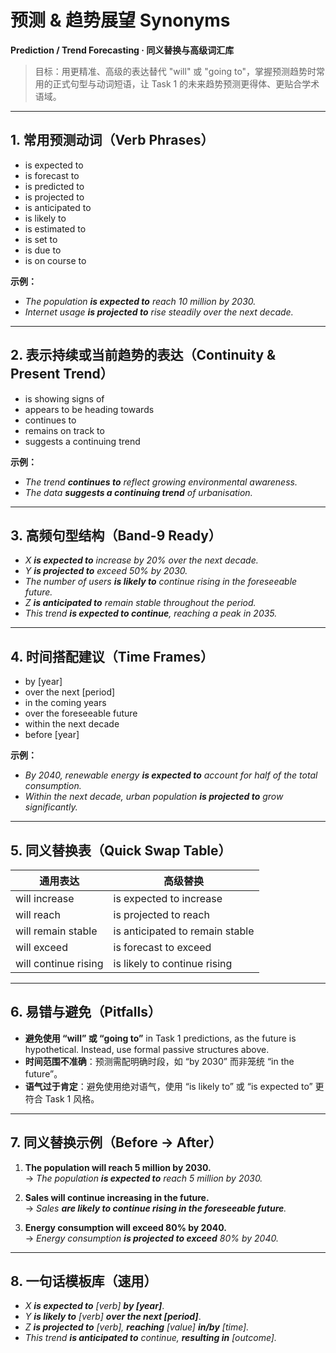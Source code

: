 # 预测 & 趋势展望 Synonyms  
**Prediction / Trend Forecasting · 同义替换与高级词汇库**

> 目标：用更精准、高级的表达替代 "will" 或 "going to"，掌握预测趋势时常用的正式句型与动词短语，让 Task 1 的未来趋势预测更得体、更贴合学术语域。

---

## 1. 常用预测动词（Verb Phrases）

- is expected to  
- is forecast to  
- is predicted to  
- is projected to  
- is anticipated to  
- is likely to  
- is estimated to  
- is set to  
- is due to  
- is on course to  

**示例：**
- *The population **is expected to** reach 10 million by 2030.*  
- *Internet usage **is projected to** rise steadily over the next decade.*  

---

## 2. 表示持续或当前趋势的表达（Continuity & Present Trend）

- is showing signs of  
- appears to be heading towards  
- continues to  
- remains on track to  
- suggests a continuing trend  

**示例：**
- *The trend **continues to** reflect growing environmental awareness.*  
- *The data **suggests a continuing trend** of urbanisation.*

---

## 3. 高频句型结构（Band-9 Ready）

- *X **is expected to** increase by 20% over the next decade.*  
- *Y **is projected to** exceed 50% by 2030.*  
- *The number of users **is likely to** continue rising in the foreseeable future.*  
- *Z **is anticipated to** remain stable throughout the period.*  
- *This trend **is expected to continue**, reaching a peak in 2035.*

---

## 4. 时间搭配建议（Time Frames）

- by [year]  
- over the next [period]  
- in the coming years  
- over the foreseeable future  
- within the next decade  
- before [year]

**示例：**
- *By 2040, renewable energy **is expected to** account for half of the total consumption.*  
- *Within the next decade, urban population **is projected to** grow significantly.*

---

## 5. 同义替换表（Quick Swap Table）

| 通用表达    | 高级替换                             |
|-------------|--------------------------------------|
| will increase | is expected to increase             |
| will reach   | is projected to reach               |
| will remain stable | is anticipated to remain stable |
| will exceed  | is forecast to exceed               |
| will continue rising | is likely to continue rising |
---

## 6. 易错与避免（Pitfalls）

- **避免使用 “will” 或 “going to”** in Task 1 predictions, as the future is hypothetical. Instead, use formal passive structures above.  
- **时间范围不准确**：预测需配明确时段，如 “by 2030” 而非笼统 “in the future”。  
- **语气过于肯定**：避免使用绝对语气，使用 “is likely to” 或 “is expected to” 更符合 Task 1 风格。

---

## 7. 同义替换示例（Before → After）

1. **The population will reach 5 million by 2030.**  
   → *The population **is expected to** reach 5 million by 2030.*

2. **Sales will continue increasing in the future.**  
   → *Sales **are likely to continue rising in the foreseeable future**.*

3. **Energy consumption will exceed 80% by 2040.**  
   → *Energy consumption **is projected to exceed** 80% by 2040.*

---

## 8. 一句话模板库（速用）

- *X **is expected to** [verb] **by [year]***.  
- *Y **is likely to** [verb] **over the next [period]***.  
- *Z **is projected to** [verb], **reaching** [value] **in/by** [time].*  
- *This trend **is anticipated to** continue, **resulting in** [outcome].*  
